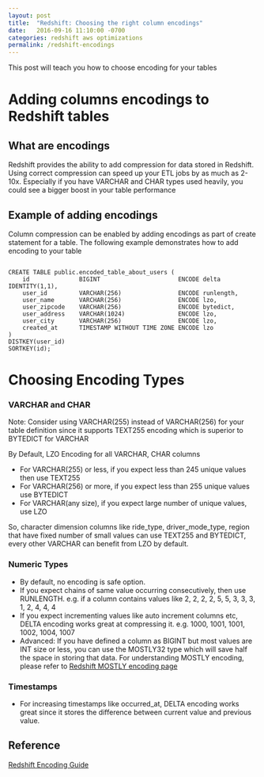 ```yaml
---
layout: post
title:  "Redshift: Choosing the right column encodings"
date:   2016-09-16 11:10:00 -0700
categories: redshift aws optimizations
permalink: /redshift-encodings
---
```


This post will teach you how to choose encoding for your tables


# Adding columns encodings to Redshift tables

## What are encodings
Redshift provides the ability to add compression for data stored in Redshift. Using correct compression can speed up your ETL jobs by as much as 2-10x. Especially if you have VARCHAR and CHAR types used heavily, you could see a bigger boost in your table performance

## Example of adding encodings

Column compression can be enabled by adding encodings as part of create statement for a table. The following example demonstrates how to add encoding to your table

```

CREATE TABLE public.encoded_table_about_users (
    id              BIGINT                      ENCODE delta IDENTITY(1,1),
    user_id         VARCHAR(256)                ENCODE runlength,
    user_name       VARCHAR(256)                ENCODE lzo,
    user_zipcode    VARCHAR(256)                ENCODE bytedict,
    user_address    VARCHAR(1024)               ENCODE lzo,
    user_city       VARCHAR(256)                ENCODE lzo,
    created_at      TIMESTAMP WITHOUT TIME ZONE ENCODE lzo
)
DISTKEY(user_id)
SORTKEY(id);

```

# Choosing Encoding Types

### VARCHAR and CHAR

Note: Consider using VARCHAR(255) instead of VARCHAR(256) for your table definition since it supports TEXT255 encoding which is superior to BYTEDICT for VARCHAR

By Default, LZO Encoding for all VARCHAR, CHAR columns

* For VARCHAR(255) or less, if you expect less than 245 unique values then use TEXT255
* For VARCHAR(256) or more, if you expect less than 255 unique values use BYTEDICT
* For VARCHAR(any size), if you expect large number of unique values, use LZO

So, character dimension columns like ride_type, driver_mode_type, region that have fixed number of small values can use TEXT255 and BYTEDICT, every other VARCHAR can benefit from LZO by default.


### Numeric Types

* By default, no encoding is safe option.
* If you expect chains of same value occurring consecutively, then use RUNLENGTH. e.g. if a column contains values like 2, 2, 2, 2, 5, 5, 3, 3, 3, 1, 2, 4, 4, 4
* If you expect incrementing values like auto increment columns etc, DELTA encoding works great at compressing it. e.g. 1000, 1001, 1001, 1002, 1004, 1007
* Advanced: If you have defined a column as BIGINT but most values are INT size or less, you can use the MOSTLY32 type which will save half the space in storing that data. For understanding MOSTLY encoding, please refer to [Redshift MOSTLY encoding page](http://docs.aws.amazon.com/redshift/latest/dg/c_MostlyN_encoding.html)


### Timestamps

* For increasing timestamps like occurred_at, DELTA encoding works great since it stores the difference between current value and previous value. 

## Reference
[Redshift Encoding Guide](http://docs.aws.amazon.com/redshift/latest/dg/c_Compression_encodings.html)

